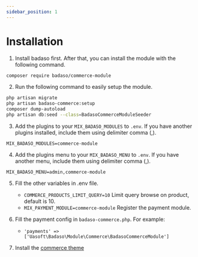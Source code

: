 ```yaml
---
sidebar_position: 1
---
```


# Installation

1. Install badaso first. After that, you can install the module with the following command.

```bash
composer require badaso/commerce-module
```

2. Run the following command to easily setup the module.

```bash
php artisan migrate
php artisan badaso-commerce:setup
composer dump-autoload
php artisan db:seed --class=BadasoCommerceModuleSeeder
```

3. Add the plugins to your `MIX_BADASO_MODULES` to `.env`. If you have another plugins installed, include them using delimiter comma (,).

```
MIX_BADASO_MODULES=commerce-module
```

4. Add the plugins menu to your `MIX_BADASO_MENU` to `.env`. If you have another menu, include them using delimiter comma (,).

```
MIX_BADASO_MENU=admin,commerce-module
```

5. Fill the other variables in .env file.
    - `COMMERCE_PRODUCTS_LIMIT_QUERY=10` Limit query browse on product, default is 10.
    - `MIX_PAYMENT_MODULE=commerce-module` Register the payment module.

6. Fill the payment config in `badaso-commerce.php`. For example:
    - `'payments' => ['Uasoft\Badaso\Module\Commerce\BadasoCommerceModule']`

7. Install the [commerce theme](https://github.com/uasoft-indonesia/badaso-commerce-theme)